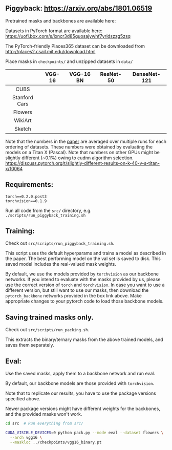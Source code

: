 ## Piggyback: https://arxiv.org/abs/1801.06519

Pretrained masks and backbones are available here: 

Datasets in PyTorch format are available here: https://uofi.box.com/s/ixncr3d85guosajywhf7yridszzg5zsq 

The PyTorch-friendly Places365 dataset can be downloaded from http://places2.csail.mit.edu/download.html 

Place masks in `checkpoints/` and unzipped datasets in `data/`

|               |    VGG-16    |   VGG-16 BN  |   ResNet-50  | DenseNet-121 |
|:-------------:|:------------:|:------------:|:------------:|:------------:|
| CUBS          |              |              |              |              |
| Stanford Cars |              |              |              |              |
| Flowers       |              |              |              |              |
| WikiArt       |              |              |              |              |
| Sketch        |              |              |              |              |

Note that the numbers in the [paper](https://arxiv.org/abs/1801.06519) are averaged over multiple runs for each ordering
of datasets. 
These numbers were obtained by evaluating the models on a Titan X (Pascal). 
Note that numbers on other GPUs might be slightly different (~0.1%) owing to cudnn algorithm selection. 
https://discuss.pytorch.org/t/slightly-different-results-on-k-40-v-s-titan-x/10064

## Requirements:
```
torch==0.2.0.post3
torchvision==0.1.9
```


Run all code from the `src/` directory, e.g. `./scripts/run_piggyback_training.sh`

## Training:
Check out `src/scripts/run_piggyback_training.sh`.

This script uses the default hyperparams and trains a model as described in the paper. The best performing model on the val set is saved to disk. This saved model includes the real-valued mask weights.

By default, we use the models provided by `torchvision` as our backbone networks. If you intend to evaluate with the masks provided by us, please use the correct version of `torch` and `torchvision`. In case you want to use a different version, but still want to use our masks, then download the `pytorch_backbone` networks provided in the box link above. Make appropriate changes to your pytorch code to load those backbone models.

## Saving trained masks only.
Check out `src/scripts/run_packing.sh`.

This extracts the binary/ternary masks from the above trained models, and saves them separately.

## Eval:
Use the saved masks, apply them to a backbone network and run eval.

By default, our backbone models are those provided with `torchvision`.

Note that to replicate our results, you have to use the package versions specified above.

Newer package versions might have different weights for the backbones, and the provided masks won't work.
```bash
cd src  # Run everything from src/

CUDA_VISIBLE_DEVICES=0 python pack.py --mode eval --dataset flowers \
  --arch vgg16 \
  --maskloc ../checkpoints/vgg16_binary.pt
```
